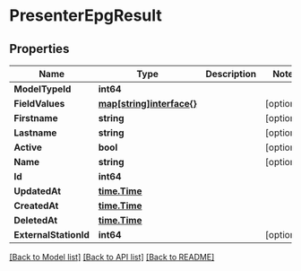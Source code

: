# PresenterEpgResult

## Properties

Name | Type | Description | Notes
------------ | ------------- | ------------- | -------------
**ModelTypeId** | **int64** |  | 
**FieldValues** | [**map[string]interface{}**](.md) |  | [optional] 
**Firstname** | **string** |  | [optional] 
**Lastname** | **string** |  | [optional] 
**Active** | **bool** |  | [optional] 
**Name** | **string** |  | [optional] 
**Id** | **int64** |  | 
**UpdatedAt** | [**time.Time**](time.Time.md) |  | 
**CreatedAt** | [**time.Time**](time.Time.md) |  | 
**DeletedAt** | [**time.Time**](time.Time.md) |  | 
**ExternalStationId** | **int64** |  | [optional] 

[[Back to Model list]](../README.md#documentation-for-models) [[Back to API list]](../README.md#documentation-for-api-endpoints) [[Back to README]](../README.md)


